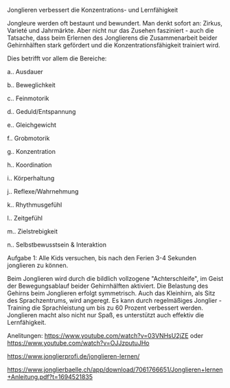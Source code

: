 Jonglieren verbessert die Konzentrations- und Lernfähigkeit

Jongleure werden oft bestaunt und bewundert. Man denkt sofort an: Zirkus, Varieté und Jahrmärkte. Aber nicht nur das Zusehen fasziniert - auch die Tatsache, dass beim Erlernen des Jonglierens die Zusammenarbeit beider Gehirnhälften stark gefördert und die Konzentrationsfähigkeit trainiert wird.

 

Dies betrifft vor allem die Bereiche:

   a.. Ausdauer

  b.. Beweglichkeit

  c.. Feinmotorik

  d.. Geduld/Entspannung

  e.. Gleichgewicht

  f.. Grobmotorik

  g.. Konzentration

  h.. Koordination

  i.. Körperhaltung

  j.. Reflexe/Wahrnehmung

  k.. Rhythmusgefühl

  l.. Zeitgefühl

  m.. Zielstrebigkeit

  n.. Selbstbewusstsein & Interaktion

  Aufgabe 1: Alle Kids versuchen, bis nach den Ferien 3-4 Sekunden jonglieren zu können.

 
Beim Jonglieren wird durch die bildlich vollzogene "Achterschleife", im Geist der Bewegungsablauf beider Gehirnhälften aktiviert. Die Belastung des Gehirns beim Jonglieren erfolgt symmetrisch. Auch das Kleinhirn, als Sitz des Sprachzentrums, wird angeregt. Es kann durch regelmäßiges Jonglier -Training die Sprachleistung um bis zu 60 Prozent verbessert werden. Jonglieren macht also nicht nur Spaß, es unterstützt auch effektiv die Lernfähigkeit.


Anelitungen:
https://www.youtube.com/watch?v=03VNHsU2jZE
oder
https://www.youtube.com/watch?v=OJJzputuJHo

https://www.jonglierprofi.de/jonglieren-lernen/

https://www.jonglierbaelle.ch/app/download/7061766651/Jonglieren+lernen+Anleitung.pdf?t=1694521835
